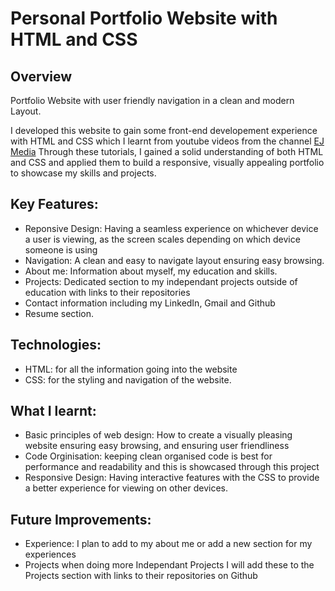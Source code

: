# Personal Portfolio Website with HTML and CSS

## Overview

Portfolio Website with user friendly navigation in a clean and modern Layout.

I developed this website to gain some front-end developement experience with HTML and CSS which I learnt from youtube 
videos from the channel [EJ Media](https://www.youtube.com/@EJMedia1) Through these tutorials, I gained a solid understanding of both HTML and CSS and applied them to build a responsive, visually appealing portfolio to showcase my skills and projects.

## Key Features:

* Reponsive Design: Having a seamless experience on whichever device a user is viewing, as the screen scales depending on which device someone is using
* Navigation: A clean and easy to navigate layout ensuring easy browsing.
* About me: Information about myself, my education and skills.
* Projects: Dedicated section to my independant projects outside of education with links to their repositories
* Contact information including my LinkedIn, Gmail and Github
* Resume section.

## Technologies:

* HTML: for all the information going into the website
* CSS: for the styling and navigation of the website.

## What I learnt:

* Basic principles of web design: How to create a visually pleasing website ensuring easy browsing, and ensuring user friendliness
* Code Orginisation: keeping clean organised code is best for performance and readability and this is showcased through this project
* Responsive Design: Having interactive features with the CSS to provide a better experience for viewing on other devices.

 ## Future Improvements:

* Experience: I plan to add to my about me or add a new section for my experiences
* Projects when doing more Independant Projects I will add these to the Projects section with links to their repositories on Github

